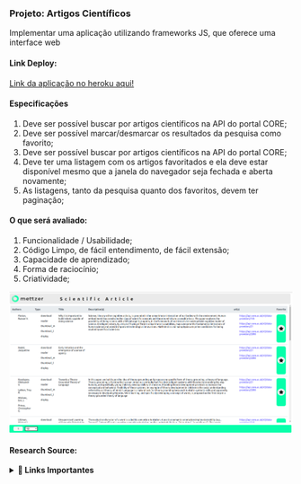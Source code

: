 
<h3> Projeto: Artigos Científicos</h3>

<p>Implementar uma aplicação utilizando frameworks JS, que oferece uma interface web</p>

<h4>Link Deploy:</h4>
<a href="3">Link da aplicação no heroku aqui!</a>

<h4>Especificações</h4>
<ol>
    <li>Deve ser possível buscar por artigos científicos na API do portal CORE;</li>
      <li>Deve ser possível marcar/desmarcar os resultados da pesquisa como favorito;</li>
      <li>Deve ser possível buscar por artigos científicos na API do portal CORE;</li>
      <li>Deve ter uma listagem com os artigos favoritados e ela deve estar disponível mesmo
que a janela do navegador seja fechada e aberta novamente;</li>
      <li>As listagens, tanto da pesquisa quanto dos favoritos, devem ter paginação;</li>
</ol>

<h4>O que será avaliado:</h4>
<ol>
    <li>Funcionalidade / Usabilidade;</li>
      <li>Código Limpo, de fácil entendimento, de fácil extensão;</li>
      <li>Capacidade de aprendizado;</li>
      <li>Forma de raciocínio;</li>
      <li>Criatividade;</li>
</ol>


![Projeto Mezzer](./telaPrincipal.png)
#### Research Source:
<details>
<summary><strong>🔗 Links Importantes</strong></summary><br />

<a href="https://api.core.ac.uk/v3/search/works?apiKey=gStcq4C7GFURIwHQNryKTn9osuJ6DA5h">API CORE</a>


<a href="https://www.youtube.com/watch?v=YSlzQlEqTBg">Pagination</a>

<a href="https://www.freecodecamp.org/news/how-to-use-localstorage-with-react-hooks-to-set-and-get-items/">Freecodecamp</a>

</details>
